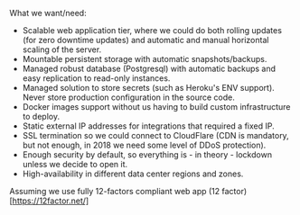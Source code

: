What we want/need:
* Scalable web application tier, where we could do both rolling updates (for zero downtime updates) and automatic and manual horizontal scaling of the server.
* Mountable persistent storage with automatic snapshots/backups.
* Managed robust database (Postgresql) with automatic backups and easy replication to read-only instances.
* Managed solution to store secrets (such as Heroku's ENV support). Never store production configuration in the source code.
* Docker images support without us having to build custom infrastructure to deploy.
* Static external IP addresses for integrations that required a fixed IP.
* SSL termination so we could connect to CloudFlare (CDN is mandatory, but not enough, in 2018 we need some level of DDoS protection).
* Enough security by default, so everything is - in theory - lockdown unless we decide to open it.
* High-availability in different data center regions and zones.

Assuming we use fully 12-factors compliant web app (12 factor)[https://12factor.net/]
